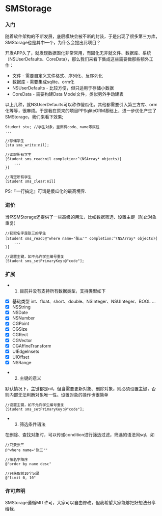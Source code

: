# SMStorage

### 入门
随着软件架构的不断发展，底层模块会被不断的封装，于是出现了很多第三方库，SMStorage也是其中一个，为什么会提出此项目？

开发APP久了，就发现数据固化非常常用，而固化无非就文件、数据库、系统（NSUserDefaults、CoreData），那么我们来看下集成这些需要做那些额外工作：

* 文件 - 需要自定义文件格式、序列化、反序列化
* 数据库 - 需要集成sqlite、orm化
* NSUserDefaults - 比较方便，但只适用于存储小数据
* CoreData - 需要构建Data Model文件，类似另外手动建表

以上几种，就NSUserDefaults可以称作傻瓜化。其他都需要引入第三方库、orm化等等，很麻烦。于是我在原来的项目PPSqliteORM基础上，进一步优化产生了SMStorage，我们来看下效果;

```
Student stu; //学生对象，里面有code、name等属性
...

//存储学生
[stu sms_write:nil];

//读取所有学生
[Student sms_read:nil completion:^(NSArray* objects){
	...
}]

//清空所有学生
[Student sms_clear:nil]

```
PS:『一行搞定』可谓是傻瓜化的最高境界.

### 进价

当然SMStorage还提供了一些高级的用法，比如数据筛选、设置主键（防止对象重复）

```
//获取名字是张三的学生
[Student sms_read:@"where name='张三'" completion:^(NSArray* objects){
	...
}]

//设置主键，如不允许学生编号重复
[Student sms_setPrimaryKey:@"code"];
```

### 扩展

* 1. 目前并没有支持所有数据类型，支持类型如下

- [x] 基础类型 int、float、short、double、NSInteger、NSUInteger、BOOL ...
- [x] NSString
- [x] NSDate
- [x] NSNumber
- [x] CGPoint
- [x] CGSize
- [x] CGRect
- [x] CGVector
- [x] CGAffineTransform
- [x] UIEdgeInsets
- [x] UIOffset
- [x] NSRange

* 2. 主键的意义

默认情况下，主键都是nil，但当需要更新对象、删除对象，则必须设置主键，否则内部无法判断对象唯一性。设置对象的操作也很简单

```
//设置主键，如不允许学生编号重复
[Student sms_setPrimaryKey:@"code"];
```
* 3. 筛选条件语法

在删除、查找对象时，可以传递condition进行筛选过滤，筛选的语法同sql，如

```
//只要张三
@"where name='张三'"

//按名字降序
@"order by name desc"

//只获取前10个记录
@"limit 0, 10"
```

### 许可声明
SMStorage遵循MIT许可，大家可以自由修改，但我希望大家能够把好想法分享给我.